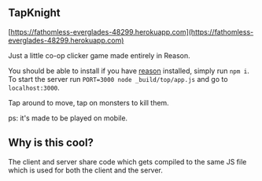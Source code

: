 TapKnight
---
[https://fathomless-everglades-48299.herokuapp.com](https://fathomless-everglades-48299.herokuapp.com)

Just a little co-op clicker game made entirely in Reason.

You should be able to install if you have [reason](http://github.com/facebook/reason) installed, simply run `npm i`. To start the server run `PORT=3000 node _build/top/app.js` and go to `localhost:3000`.

Tap around to move, tap on monsters to kill them.

ps: it's made to be played on mobile.

## Why is this cool?
The client and server share code which gets compiled to the same JS file which is used for both the client and the server.
